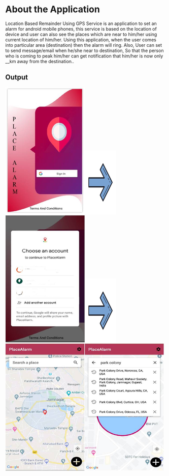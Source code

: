 About the Application
============

Location Based Remainder Using GPS Service is an application to set an alarm for android mobile phones, this service is based on the location of device and user can also see the places which are near to him/her using current location of him/her. Using this application, when the user comes into particular area (destination) then the alarm will ring. Also, User can set to send message/email when he/she near to destination, So that the person who is coming to peak him/her can get notification that him/her is now only __km away from the destination.. 

Output
------------------------------
<img src="https://github.com/YagnikBavishi/PlaceAlarm/blob/master/images/p1.jpg" width="250" height="400"/><img src="https://github.com/YagnikBavishi/PlaceAlarm/blob/master/images/arrow.png" width="100" height="200"/><img src="https://github.com/YagnikBavishi/PlaceAlarm/blob/master/images/p2_LI.jpg" width="250" height="400"/><img src="https://github.com/YagnikBavishi/PlaceAlarm/blob/master/images/arrow.png" width="100" height="200"/><img src="https://github.com/YagnikBavishi/PlaceAlarm/blob/master/images/p3.jpg" width="250" height="400"/><img src="https://github.com/YagnikBavishi/PlaceAlarm/blob/master/images/p4.jpg" width="250" height="400"/>
        



        

